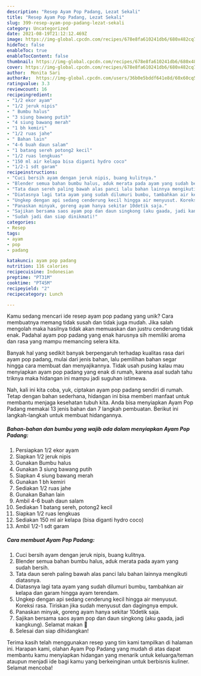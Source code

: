 ```yaml
---
description: "Resep Ayam Pop Padang, Lezat Sekali"
title: "Resep Ayam Pop Padang, Lezat Sekali"
slug: 399-resep-ayam-pop-padang-lezat-sekali
category: Uncategorized
date: 2021-08-19T21:12:12.469Z
image: https://img-global.cpcdn.com/recipes/678e8fa610241db6/680x482cq70/ayam-pop-padang-foto-resep-utama.jpg
hideToc: false
enableToc: true
enableTocContent: false
thumbnail: https://img-global.cpcdn.com/recipes/678e8fa610241db6/680x482cq70/ayam-pop-padang-foto-resep-utama.jpg
cover: https://img-global.cpcdn.com/recipes/678e8fa610241db6/680x482cq70/ayam-pop-padang-foto-resep-utama.jpg
author:  Monita Sari
authorAv:  https://img-global.cpcdn.com/users/36b0e5bddf641e8d/60x60cq50/avatar.jpg
ratingvalue: 3.3
reviewcount: 16
recipeingredient:
- "1/2 ekor ayam"
- "1/2 jeruk nipis"
- " Bumbu halus"
- "3 siung bawang putih"
- "4 siung bawang merah"
- "1 bh kemiri"
- "1/2 ruas jahe"
- " Bahan lain"
- "4-6 buah daun salam"
- "1 batang sereh potong2 kecil"
- "1/2 ruas lengkuas"
- "150 ml air kelapa bisa diganti hydro coco"
- "1/2-1 sdt garam"
recipeinstructions:
- "Cuci bersih ayam dengan jeruk nipis, buang kulitnya."
- "Blender semua bahan bumbu halus, aduk merata pada ayam yang sudah bersih."
- "Tata daun sereh paling bawah alas panci lalu bahan lainnya mengikuti diatasnya."
- "Diatasnya lagi tata ayam yang sudah dilumuri bumbu, tambahkan air kelapa dan garam hingga ayam terendam."
- "Ungkep dengan api sedang cenderung kecil hingga air menyusut. Koreksi rasa. Tiriskan jika sudah menyusut dan dagingnya empuk."
- "Panaskan minyak, goreng ayam hanya sekitar 10detik saja."
- "Sajikan bersama saos ayam pop dan daun singkong (aku gaada, jadi kangkung). Selamat makan 🥰"
- "Sudah jadi dan siap dinikmati!"
categories:
- Resep
tags:
- ayam
- pop
- padang

katakunci: ayam pop padang 
nutrition: 116 calories
recipecuisine: Indonesian
preptime: "PT31M"
cooktime: "PT45M"
recipeyield: "2"
recipecategory: Lunch

---
```



Kamu sedang mencari ide resep ayam pop padang yang unik? Cara membuatnya memang tidak susah dan tidak juga mudah. Jika salah mengolah maka hasilnya tidak akan memuaskan dan justru cenderung tidak enak. Padahal ayam pop padang yang enak harusnya sih memiliki aroma dan rasa yang mampu memancing selera kita.




Banyak hal yang sedikit banyak berpengaruh terhadap kualitas rasa dari ayam pop padang, mulai dari jenis bahan, lalu pemilihan bahan segar hingga cara membuat dan menyajikannya. Tidak usah pusing kalau mau menyiapkan ayam pop padang yang enak di rumah, karena asal sudah tahu triknya maka hidangan ini mampu jadi suguhan istimewa.


Nah, kali ini kita coba, yuk, ciptakan ayam pop padang sendiri di rumah. Tetap dengan bahan sederhana, hidangan ini bisa memberi manfaat untuk membantu menjaga kesehatan tubuh kita. Anda bisa menyiapkan Ayam Pop Padang memakai 13 jenis bahan dan 7 langkah pembuatan. Berikut ini langkah-langkah untuk membuat hidangannya.

<!--inarticleads1-->

##### Bahan-bahan dan bumbu yang wajib ada dalam menyiapkan Ayam Pop Padang:

1. Persiapkan 1/2 ekor ayam
1. Siapkan 1/2 jeruk nipis
1. Gunakan  Bumbu halus
1. Gunakan 3 siung bawang putih
1. Siapkan 4 siung bawang merah
1. Gunakan 1 bh kemiri
1. Sediakan 1/2 ruas jahe
1. Gunakan  Bahan lain
1. Ambil 4-6 buah daun salam
1. Sediakan 1 batang sereh, potong2 kecil
1. Siapkan 1/2 ruas lengkuas
1. Sediakan 150 ml air kelapa (bisa diganti hydro coco)
1. Ambil 1/2-1 sdt garam




<!--inarticleads2-->

##### Cara membuat Ayam Pop Padang:

1. Cuci bersih ayam dengan jeruk nipis, buang kulitnya.
1. Blender semua bahan bumbu halus, aduk merata pada ayam yang sudah bersih.
1. Tata daun sereh paling bawah alas panci lalu bahan lainnya mengikuti diatasnya.
1. Diatasnya lagi tata ayam yang sudah dilumuri bumbu, tambahkan air kelapa dan garam hingga ayam terendam.
1. Ungkep dengan api sedang cenderung kecil hingga air menyusut. Koreksi rasa. Tiriskan jika sudah menyusut dan dagingnya empuk.
1. Panaskan minyak, goreng ayam hanya sekitar 10detik saja.
1. Sajikan bersama saos ayam pop dan daun singkong (aku gaada, jadi kangkung). Selamat makan 🥰
1. Selesai dan siap dihidangkan!



Terima kasih telah menggunakan resep yang tim kami tampilkan di halaman ini. Harapan kami, olahan Ayam Pop Padang yang mudah di atas dapat membantu kamu menyiapkan hidangan yang menarik untuk keluarga/teman ataupun menjadi ide bagi kamu yang berkeinginan untuk berbisnis kuliner. Selamat mencoba!
